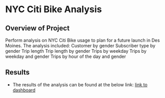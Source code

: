 # NYC Citi Bike Analysis 

## Overview of Project
Perform analysis on NYC Citi Bike usage to plan for a future launch in Des Moines. The analysis included:
    Customer by gender
    Subscriber type by gender
    Trip length
    Trip length by gender
    Trips by weekday
    Trips by weekday and gender
    Trips by hour of the day and gender

## Results

- The results of the analysis can be found at the below link:
[link to dashboard](https://public.tableau.com/profile/sami.cagle#!/vizhome/NYCCitiBikeChallenge_16163550563340/CitiBike?publish=yes) 

 
